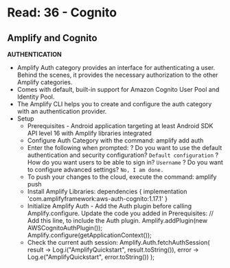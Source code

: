 # Read: 36 - Cognito

## Amplify and Cognito

**AUTHENTICATION**
  * Amplify Auth category provides an interface for authenticating a user. Behind the scenes, it provides the necessary authorization to the other Amplify categories. 
  * Comes with default, built-in support for Amazon Cognito User Pool and Identity Pool. 
  * The Amplify CLI helps you to create and configure the auth category with an authentication provider.
  * Setup
    - Prerequisites - Android application targeting at least Android SDK API level 16 with Amplify libraries integrated
    - Configure Auth Category with the command: amplify add auth
    - Enter the following when prompted:
      ? Do you want to use the default authentication and security configuration?
        `Default configuration`
      ? How do you want users to be able to sign in?
        `Username`
      ? Do you want to configure advanced settings?
        `No, I am done.`
    - To push your changes to the cloud, execute the command: amplify push
    - Install Amplify Libraries:
      dependencies {
        implementation 'com.amplifyframework:aws-auth-cognito:1.17.1'
      }
    - Initialize Amplify Auth - Add the Auth plugin before calling Amplify.configure. Update the code you added in Prerequisites:
      // Add this line, to include the Auth plugin.
      Amplify.addPlugin(new AWSCognitoAuthPlugin());
      Amplify.configure(getApplicationContext());
    - Check the current auth session:
      Amplify.Auth.fetchAuthSession(
      result -> Log.i("AmplifyQuickstart", result.toString()),
      error -> Log.e("AmplifyQuickstart", error.toString())
      );
